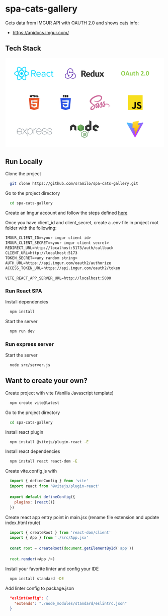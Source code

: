 # spa-cats-gallery

Gets data from IMGUR API with OAUTH 2.0 and shows cats info:

- https://apidocs.imgur.com/

## Tech Stack

![react + redux + oauth2.0 + html5 + css3 + sass + javascript + express + nodejs + vite](https://github.com/sramilo/spa-cats-gallery/blob/develop/public/techstack.png?raw=true)


## Run Locally

Clone the project

```bash
  git clone https://github.com/sramilo/spa-cats-gallery.git
```

Go to the project directory

```bash
  cd spa-cats-gallery
```

Create an Imgur account and follow the steps defined [here](https://apidocs.imgur.com/#authorization-and-oauth)

Once you have client_id and client_secret, create a .env file in project root folder with the following:

```
IMGUR_CLIENT_ID=<your imgur client id>
IMGUR_CLIENT_SECRET=<your imgur client secret>
REDIRECT_URL=http://localhost:5173/auth/callback
CLIENT_URL=http://localhost:5173
TOKEN_SECRET=<any random string>
AUTH_URL=https://api.imgur.com/oauth2/authorize
ACCESS_TOKEN_URL=https://api.imgur.com/oauth2/token

VITE_REACT_APP_SERVER_URL=http://localhost:5000
``` 

### Run React SPA

Install dependencies

```bash
  npm install
```

Start the server

```bash
  npm run dev
```

### Run express server

Start the server

```bash
  node src/server.js
```

## Want to create your own?

Create project with vite (Vanilla Javascript template)

```bash
  npm create vite@latest
```

Go to the project directory

```bash
  cd spa-cats-gallery
```

Install react plugin

```bash
  npm install @vitejs/plugin-react -E
```

Install react dependencies

```bash
  npm install react react-dom -E
```

Create vite.config.js with

```js
  import { defineConfig } from 'vite'
  import react from '@vitejs/plugin-react'

  export default defineConfig({
    plugins: [react()]
  })
```

Create react app entry point in main.jsx (rename file extension and update index.html route)

```js
  import { createRoot } from 'react-dom/client'
  import { App } from './src/App.jsx'

  const root = createRoot(document.getElementById('app'))

  root.render(<App />)
```

Install your favorite linter and config your IDE

```bash
  npm install standard -DE
```

Add linter config to package.json

```json
  "eslintConfig": {
    "extends": "./node_modules/standard/eslintrc.json"
  }
```
